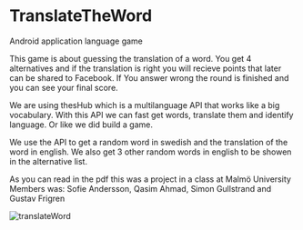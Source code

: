 # TranslateTheWord
Android application language game

This game is about guessing the translation of a word. You get 4 alternatives
and if the translation is right you will recieve points that later can be shared to Facebook. 
If You answer wrong the round is finished and you can see your final score. 

We are using thesHub which is a multilanguage API that works like a big vocabulary.
With this API we can fast get words, translate them and identify language. Or like we did build a game.

We use the API to get a random word in swedish and the translation of the word in english.
We also get 3 other random words in english to be showen in the alternative list.  

As you can read in the pdf this was a project in a class at Malmö University
Members was: Sofie Andersson, Qasim Ahmad, Simon Gullstrand and Gustav Frigren


![translateWord](http://simon.brasse-pc.eu/portfolio/images/translateWord/translateWord.png)
